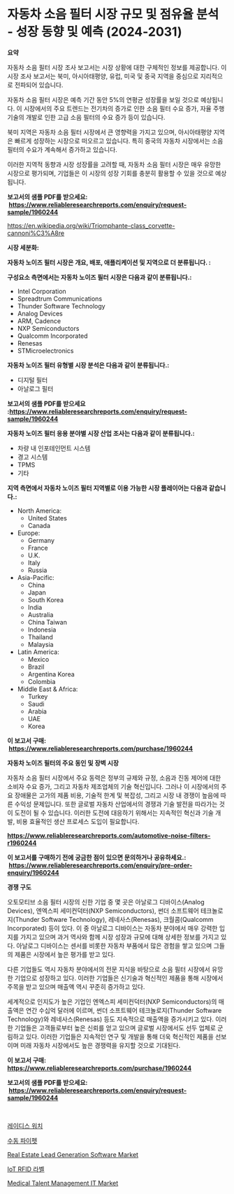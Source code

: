 <p><h1>자동차 소음 필터 시장 규모 및 점유율 분석 - 성장 동향 및 예측 (2024-2031)</h1></p><p><strong>요약</strong></p>
<p><p>자동차 소음 필터 시장 조사 보고서는 시장 상황에 대한 구체적인 정보를 제공합니다. 이 시장 조사 보고서는 북미, 아시아태평양, 유럽, 미국 및 중국 지역을 중심으로 지리적으로 전파되어 있습니다.</p><p>자동차 소음 필터 시장은 예측 기간 동안 5%의 연평균 성장률을 보일 것으로 예상됩니다. 이 시장에서의 주요 트렌드는 전기차의 증가로 인한 소음 필터 수요 증가, 자율 주행 기술의 개발로 인한 고급 소음 필터의 수요 증가 등이 있습니다.</p><p>북미 지역은 자동차 소음 필터 시장에서 큰 영향력을 가지고 있으며, 아시아태평양 지역은 빠르게 성장하는 시장으로 떠오르고 있습니다. 특히 중국의 자동차 시장에서는 소음 필터의 수요가 계속해서 증가하고 있습니다.</p><p>이러한 지역적 동향과 시장 성장률을 고려할 때, 자동차 소음 필터 시장은 매우 유망한 시장으로 평가되며, 기업들은 이 시장의 성장 기회를 충분히 활용할 수 있을 것으로 예상됩니다.</p></p>
<p><strong>보고서의 샘플 PDF를 받으세요: &nbsp;<a href="https://www.reliableresearchreports.com/enquiry/request-sample/1960244">https://www.reliableresearchreports.com/enquiry/request-sample/1960244</a></strong></p>
<p><a href="https://en.wikipedia.org/wiki/Triomphante-class_corvette-cannoni%C3%A8re">https://en.wikipedia.org/wiki/Triomphante-class_corvette-cannoni%C3%A8re</a></p>
<p><strong>시장 세분화:</strong></p>
<p><strong> 자동차 노이즈 필터 시장은 개요, 배포, 애플리케이션 및 지역으로 더 분류됩니다. :</strong></p>
<p><strong>구성요소 측면에서는 자동차 노이즈 필터 시장은 다음과 같이 분류됩니다.:</strong></p>
<p><ul><li>Intel Corporation</li><li>Spreadtrum Communications</li><li>Thunder Software Technology</li><li>Analog Devices</li><li>ARM, Cadence</li><li>NXP Semiconductors</li><li>Qualcomm Incorporated</li><li>Renesas</li><li>STMicroelectronics</li></ul></p>
<p><strong> 자동차 노이즈 필터 유형별 시장 분석은 다음과 같이 분류됩니다.:</strong></p>
<p><ul><li>디지털 필터</li><li>아날로그 필터</li></ul></p>
<p><strong>보고서의 샘플 PDF를 받으세요 :<a href="https://www.reliableresearchreports.com/enquiry/request-sample/1960244">https://www.reliableresearchreports.com/enquiry/request-sample/1960244</a></strong></p>
<p><strong> 자동차 노이즈 필터 응용 분야별 시장 산업 조사는 다음과 같이 분류됩니다.:</strong></p>
<p><ul><li>차량 내 인포테인먼트 시스템</li><li>경고 시스템</li><li>TPMS</li><li>기타</li></ul></p>
<p><strong>지역 측면에서 자동차 노이즈 필터 지역별로 이용 가능한 시장 플레이어는 다음과 같습니다.:</strong></p>
<p><ul>
    <li>
        North America:
        <ul>
            <li>United States</li>
            <li>Canada</li>
        </ul>
    </li>
    <li>
        Europe:
        <ul>
            <li>Germany</li>
            <li>France</li>
            <li>U.K.</li>
            <li>Italy</li>
            <li>Russia</li>
        </ul>
    </li>
    <li>
        Asia-Pacific:
        <ul>
            <li>China</li>
            <li>Japan</li>
            <li>South Korea</li>
            <li>India</li>
            <li>Australia</li>
            <li>China Taiwan</li>
            <li>Indonesia</li>
            <li>Thailand</li>
            <li>Malaysia</li>
        </ul>
    </li>
    <li>
        Latin America:
        <ul>
            <li>Mexico</li>
            <li>Brazil</li>
            <li>Argentina Korea</li>
            <li>Colombia</li>
        </ul>
    </li>
    <li>
        Middle East & Africa:
        <ul>
            <li>Turkey</li>
            <li>Saudi</li>
            <li>Arabia</li>
            <li>UAE</li>
            <li>Korea</li>
        </ul>
    </li>
    </ul></p>
<p><strong>이 보고서 구매: &nbsp;<a href="https://www.reliableresearchreports.com/purchase/1960244">https://www.reliableresearchreports.com/purchase/1960244</a></strong></p>
<p><strong>자동차 노이즈 필터의 주요 동인 및 장벽 시장</strong></p>
<p><p>자동차 소음 필터 시장에서 주요 동력은 정부의 규제와 규정, 소음과 진동 제어에 대한 소비자 수요 증가, 그리고 자동차 제조업체의 기술 혁신입니다. 그러나 이 시장에서의 주요 장애물은 고가의 제품 비용, 기술적 한계 및 복잡성, 그리고 시장 내 경쟁이 높음에 따른 수익성 문제입니다. 또한 글로벌 자동차 산업에서의 경쟁과 기술 발전을 따라가는 것이 도전이 될 수 있습니다. 이러한 도전에 대응하기 위해서는 지속적인 혁신과 기술 개발, 비용 효율적인 생산 프로세스 도입이 필요합니다.</p></p>
<p><strong><a href="https://www.reliableresearchreports.com/automotive-noise-filters-r1960244">https://www.reliableresearchreports.com/automotive-noise-filters-r1960244</a></strong></p>
<p><strong>이 보고서를 구매하기 전에 궁금한 점이 있으면 문의하거나 공유하세요.: &nbsp;<a href="https://www.reliableresearchreports.com/enquiry/pre-order-enquiry/1960244">https://www.reliableresearchreports.com/enquiry/pre-order-enquiry/1960244</a></strong></p>
<p><strong>경쟁 구도</strong></p>
<p><p>오토모티브 소음 필터 시장의 신한 기업 중 몇 곳은 아날로그 디바이스(Analog Devices), 엔엑스피 세미컨덕터(NXP Semiconductors), 썬더 소프트웨어 테크놀로지(Thunder Software Technology), 레네사스(Renesas), 크월콤(Qualcomm Incorporated) 등이 있다. 이 중 아날로그 디바이스는 자동차 분야에서 매우 강력한 입지를 가지고 있으며 과거 역사와 함께 시장 성장과 규모에 대해 상세한 정보를 가지고 있다. 아날로그 디바이스는 센서를 비롯한 자동차 부품에서 많은 경험을 쌓고 있으며 그들의 제품은 시장에서 높은 평가를 받고 있다.</p><p>다른 기업들도 역시 자동차 분야에서의 전문 지식을 바탕으로 소음 필터 시장에서 유망한 기업으로 성장하고 있다. 이러한 기업들은 신기술과 혁신적인 제품을 통해 시장에서 주목을 받고 있으며 매출액 역시 꾸준히 증가하고 있다.</p><p>세계적으로 인지도가 높은 기업인 엔엑스피 세미컨덕터(NXP Semiconductors)의 매출액은 연간 수십억 달러에 이르며, 썬더 소프트웨어 테크놀로지(Thunder Software Technology)와 레네사스(Renesas) 등도 지속적으로 매출액을 증가시키고 있다. 이러한 기업들은 고객들로부터 높은 신뢰를 얻고 있으며 글로벌 시장에서도 선두 업체로 군림하고 있다. 이러한 기업들은 지속적인 연구 및 개발을 통해 더욱 혁신적인 제품을 선보이며 미래 자동차 시장에서도 높은 경쟁력을 유지할 것으로 기대된다.</p></p>
<p><strong>이 보고서 구매: &nbsp; <a href="https://www.reliableresearchreports.com/purchase/1960244">https://www.reliableresearchreports.com/purchase/1960244</a></strong></p>
<p><strong>보고서의 샘플 PDF를 받으세요: &nbsp;<a href="https://www.reliableresearchreports.com/enquiry/request-sample/1960244">https://www.reliableresearchreports.com/enquiry/request-sample/1960244</a></strong><strong></strong></p>
<p>&nbsp;</p>
<p><p><a href="https://medium.com/@rickymetzdvm/%EC%97%AC%EC%84%B1-%EC%8B%9C%EA%B3%84-%EC%8B%9C%EC%9E%A5-%EA%B8%80%EB%A1%9C%EB%B2%8C-%EC%8B%9C%EC%9E%A5-%EC%A0%90%EC%9C%A0%EC%9C%A8-%EB%B0%8F-%EC%88%9C%EC%9C%84-%EC%B4%9D-%ED%8C%90%EB%A7%A4%EB%9F%89-%EB%B0%8F-%EC%88%98%EC%9A%94-%EC%98%88%EC%B8%A1-2024-2031-091b00c66a61">레이디스 워치</a></p><p><a href="https://medium.com/@fly879567/%EA%B8%80%EB%A1%9C%EB%B2%8C-%EB%A7%A4%EB%89%B4%EC%96%BC-%ED%94%BC%ED%8E%AB-%EC%8B%9C%EC%9E%A5-%EC%9D%91%EC%9A%A9-%EB%B6%84%EC%95%BC-%EC%B5%9C%EC%A2%85%EC%82%AC%EC%9A%A9-%EC%97%85%EC%A2%85-%EC%9C%A0%ED%98%95-%EC%9E%A5%EB%B9%84-%EB%B0%8F-%EC%A7%80%EC%97%AD%EC%97%90-%EC%B4%88%EC%A0%90%EC%9D%84-%EB%A7%9E%EC%B6%98-%EB%B6%84%EC%84%9D-%EB%B0%8F-2024%EB%85%84%EB%B6%80%ED%84%B0-2031%EB%85%84%EA%B9%8C%EC%A7%80%EC%9D%98-%EC%98%88%EC%B8%A1-f3ab6994af36">수동 파이펫</a></p><p><a href="https://issuu.com/reportprime-2/docs/real-estate-lead-generation-software-market-size-2">Real Estate Lead Generation Software Market</a></p><p><a href="https://github.com/sougarounis/Market-Research-Report-List-4/blob/main/5601967122835.md">IoT RFID 라벨</a></p><p><a href="https://github.com/arionmp/Market-Research-Report-List-4/blob/main/medical-talent-management-it-market.md">Medical Talent Management IT Market</a></p></p>